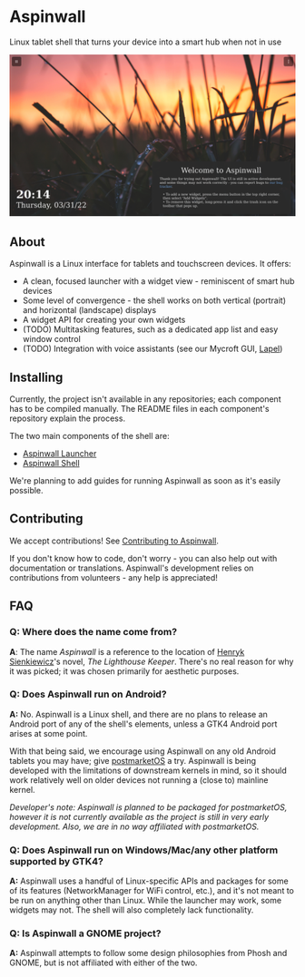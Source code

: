 # Aspinwall

Linux tablet shell that turns your device into a smart hub when not in use

![Launcher screenshot](images/launcher-screenshot.png)

## About

Aspinwall is a Linux interface for tablets and touchscreen devices. It offers:

- A clean, focused launcher with a widget view - reminiscent of smart hub devices
- Some level of convergence - the shell works on both vertical (portrait) and horizontal (landscape) displays
- A widget API for creating your own widgets
- (TODO) Multitasking features, such as a dedicated app list and easy window control
- (TODO) Integration with voice assistants (see our Mycroft GUI, [Lapel](https://github.com/aspinwall-ui/lapel))

## Installing

Currently, the project isn't available in any repositories; each component has to be compiled manually. The README files in each component's repository explain the process.

The two main components of the shell are:

- [Aspinwall Launcher](https://github.com/aspinwall-ui/aspinwall-launcher)
- [Aspinwall Shell](https://github.com/aspinwall-ui/aspinwall-shell)

We're planning to add guides for running Aspinwall as soon as it's easily possible.

## Contributing

We accept contributions! See [Contributing to Aspinwall](CONTRIBUTING.md).

If you don't know how to code, don't worry - you can also help out with documentation or translations. Aspinwall's development relies on contributions from volunteers - any help is appreciated!

## FAQ

### **Q:** Where does the name come from?

**A**: The name *Aspinwall* is a reference to the location of [Henryk Sienkiewicz](https://en.wikipedia.org/wiki/Henryk_Sienkiewicz)'s novel, *The Lighthouse Keeper*. There's no real reason for why it was picked; it was chosen primarily for aesthetic purposes.

### **Q:** Does Aspinwall run on Android?

**A:** No. Aspinwall is a Linux shell, and there are no plans to release an Android port of any of the shell's elements, unless a GTK4 Android port arises at some point.

With that being said, we encourage using Aspinwall on any old Android tablets you may have; give [postmarketOS](https://postmarketos.org) a try. Aspinwall is being developed with the limitations of downstream kernels in mind, so it should work relatively well on older devices not running a (close to) mainline kernel.

*Developer's note: Aspinwall is planned to be packaged for postmarketOS, however it is not currently available as the project is still in very early development. Also, we are in no way affiliated with postmarketOS.*

### **Q:** Does Aspinwall run on Windows/Mac/any other platform supported by GTK4?

**A:** Aspinwall uses a handful of Linux-specific APIs and packages for some of its features (NetworkManager for WiFi control, etc.), and it's not meant to be run on anything other than Linux. While the launcher may work, some widgets may not. The shell will also completely lack functionality.

### **Q:** Is Aspinwall a GNOME project?

**A:** Aspinwall attempts to follow some design philosophies from Phosh and GNOME, but is not affiliated with either of the two.
